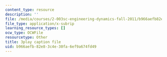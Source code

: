 ```yaml
---
content_type: resource
description: ''
file: /media/courses/2-003sc-engineering-dynamics-fall-2011/b966aefb82e83c4e30fa6ef9a674fd49_wERH7LtoUuE.srt
file_type: application/x-subrip
learning_resource_types: []
ocw_type: OCWFile
resourcetype: Other
title: 3play caption file
uid: b966aefb-82e8-3c4e-30fa-6ef9a674fd49
---
```

